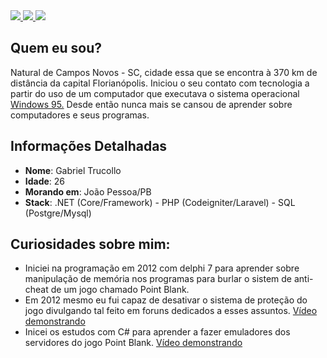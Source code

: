 <div>
    <a target='_blank' href="https://twitter.com/gtrucollo">
        <img src="https://img.shields.io/badge/Twitter-1DA1F2?style=for-the-badge&logo=twitter&logoColor=white">
    </a>
    <a target='_blank' href="https://instagram.com/gabrieltrucollo">
        <img src="https://img.shields.io/badge/Instagram-E4405F?style=for-the-badge&logo=instagram&logoColor=white">
    </a>
    <a target='_blank' href="https://linkedin.com/in/gtrucollo">
        <img src="https://img.shields.io/badge/LinkedIn-0077B5?style=for-the-badge&logo=linkedin&logoColor=white">
    </a>
</div>

## Quem eu sou?
Natural de Campos Novos - SC, cidade essa que se encontra à 370 km de distância da capital Florianópolis.
            Iniciou o seu contato com tecnologia a partir do uso de um computador que executava o sistema operacional <a href="https://pt.wikipedia.org/wiki/Windows_95">Windows 95.</a>
            Desde então nunca mais se cansou de aprender sobre computadores e seus programas.
## Informações Detalhadas

* **Nome**: Gabriel Trucollo
* **Idade**: 26
* **Morando em**: João Pessoa/PB
* **Stack**: .NET (Core/Framework) - PHP (Codeigniter/Laravel) - SQL (Postgre/Mysql) 

## Curiosidades sobre mim:
* Iniciei na programação em 2012 com delphi 7 para aprender sobre manipulação de memória nos programas para burlar o sistem de anti-cheat de um jogo chamado Point Blank.
* Em 2012 mesmo eu fui capaz de desativar o sistema de proteção do jogo divulgando tal feito em foruns dedicados a esses assuntos. <a target='_blank' href="https://youtu.be/KVyFm3AoVMs">Vídeo demonstrando</a>
* Inicei os estudos com C# para aprender a fazer emuladores dos servidores do jogo Point Blank. <a target='_blank' href="https://youtu.be/2zezZpaMR3k">Vídeo demonstrando</a>
